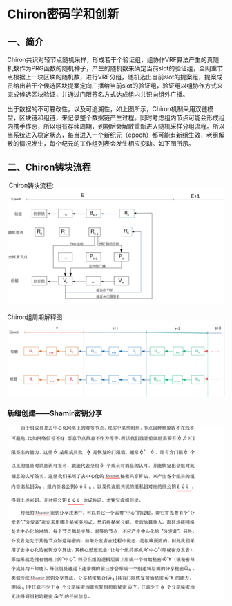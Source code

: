 # Chiron密码学和创新

## 一、简介
  Chiron共识对轻节点随机采样，形成若干个验证组，组协作VRF算法产生的真随机数作为PRG函数的随机种子，产生的随机数来确定当前slot的验证组，全网重节点根据上一块区块的随机数，进行VRF分组，随机选出当前slot的提案组，提案成员给出若干个候选区块提案定向广播给当前slot的验证组，验证组以组协作方式来完成候选区块验证，并通过门限签名方式达成组内共识向组外广播。
  
  出于数据的不可篡改性，以及可追溯性，如上图所示，Chiron机制采用双链模型，区块链和组链，来记录整个数据链产生过程。同时考虑组内节点可能会形成组内携手作恶，所以组有存续周期，到期后会解散重新进入随机采样分组流程。所以当系统进入稳定状态，每当进入一个新纪元（epoch）都可能有新组生效，老组解散的情况发生，每个纪元的工作组列表会发生相应变动。如下图所示。 

## 二、Chiron铸块流程
 Chiron铸块流程:
 ![](proposal_block.png)
 
 Chiron组周期解释图
 ![](group_period.png)
 
 ### 新组创建——Shamir密钥分享
 
  ![](crypto_1.png)

 
